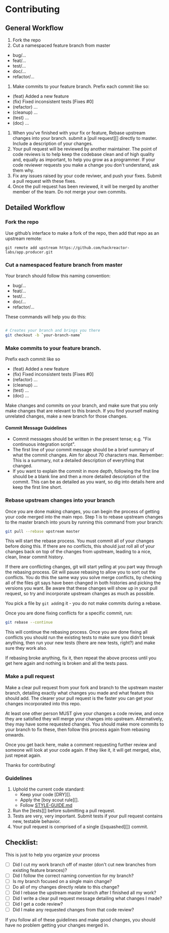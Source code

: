 # Contributing

## General Workflow

1. Fork the repo
1. Cut a namespaced feature branch from master
  - bug/...
  - feat/...
  - test/...
  - doc/...
  - refactor/...
1. Make commits to your feature branch. Prefix each commit like so:
  - (feat) Added a new feature
  - (fix) Fixed inconsistent tests [Fixes #0]
  - (refactor) ...
  - (cleanup) ...
  - (test) ...
  - (doc) ...
1. When you've finished with your fix or feature, Rebase upstream changes into your branch. submit a [pull request][]
   directly to master. Include a description of your changes.
1. Your pull request will be reviewed by another maintainer. The point of code
   reviews is to help keep the codebase clean and of high quality and, equally
   as important, to help you grow as a programmer. If your code reviewer
   requests you make a change you don't understand, ask them why.
1. Fix any issues raised by your code reviwer, and push your fixes. Submit a pull request with these fixes.
1. Once the pull request has been reviewed, it will be merged by another member of the team. Do not merge your own commits.

## Detailed Workflow

### Fork the repo

Use github’s interface to make a fork of the repo, then add that repo as an upstream remote:

```
git remote add upstream https://github.com/hackreactor-labs/app.producer.git
```

### Cut a namespaced feature branch from master

Your branch should follow this naming convention:
  - bug/...
  - feat/...
  - test/...
  - doc/...
  - refactor/...

These commands will help you do this:

``` bash

# Creates your branch and brings you there
git checkout -b `your-branch-name`
```

### Make commits to your feature branch. 

Prefix each commit like so
  - (feat) Added a new feature
  - (fix) Fixed inconsistent tests [Fixes #0]
  - (refactor) ...
  - (cleanup) ...
  - (test) ...
  - (doc) ...

Make changes and commits on your branch, and make sure that you
only make changes that are relevant to this branch. If you find
yourself making unrelated changes, make a new branch for those
changes.

#### Commit Message Guidelines

- Commit messages should be written in the present tense; e.g. "Fix continuous
  integration script".
- The first line of your commit message should be a brief summary of what the
  commit changes. Aim for about 70 characters max. Remember: This is a summary,
  not a detailed description of everything that changed.
- If you want to explain the commit in more depth, following the first line should
  be a blank line and then a more detailed description of the commit. This can be
  as detailed as you want, so dig into details here and keep the first line short.

### Rebase upstream changes into your branch

Once you are done making changes, you can begin the process of getting
your code merged into the main repo. Step 1 is to rebase upstream
changes to the master branch into yours by running this command
from your branch:

```bash
git pull --rebase upstream master
```

This will start the rebase process. You must commit all of your changes
before doing this. If there are no conflicts, this should just roll all
of your changes back on top of the changes from upstream, leading to a
nice, clean, linear commit history.

If there are conflicting changes, git will start yelling at you part way
through the rebasing process. Git will pause rebasing to allow you to sort
out the conflicts. You do this the same way you solve merge conflicts,
by checking all of the files git says have been changed in both histories
and picking the versions you want. Be aware that these changes will show
up in your pull request, so try and incorporate upstream changes as much
as possible.

You pick a file by `git add`ing it - you do not make commits during a
rebase.

Once you are done fixing conflicts for a specific commit, run:

```bash
git rebase --continue
```

This will continue the rebasing process. Once you are done fixing all
conflicts you should run the existing tests to make sure you didn’t break
anything, then run your new tests (there are new tests, right?) and
make sure they work also.

If rebasing broke anything, fix it, then repeat the above process until
you get here again and nothing is broken and all the tests pass.

### Make a pull request

Make a clear pull request from your fork and branch to the upstream master
branch, detailing exactly what changes you made and what feature this
should add. The clearer your pull request is the faster you can get
your changes incorporated into this repo.

At least one other person MUST give your changes a code review, and once
they are satisfied they will merge your changes into upstream. Alternatively,
they may have some requested changes. You should make more commits to your
branch to fix these, then follow this process again from rebasing onwards.

Once you get back here, make a comment requesting further review and
someone will look at your code again. If they like it, it will get merged,
else, just repeat again.

Thanks for contributing!

### Guidelines

1. Uphold the current code standard:
    - Keep your code [DRY][].
    - Apply the [boy scout rule][].
    - Follow [STYLE-GUIDE.md](STYLE-GUIDE.md)
1. Run the [tests][] before submitting a pull request.
1. Tests are very, very important. Submit tests if your pull request contains
   new, testable behavior.
1. Your pull request is comprised of a single ([squashed][]) commit.

## Checklist:

This is just to help you organize your process

- [ ] Did I cut my work branch off of master (don't cut new branches from existing feature brances)?
- [ ] Did I follow the correct naming convention for my branch?
- [ ] Is my branch focused on a single main change?
 - [ ] Do all of my changes directly relate to this change?
- [ ] Did I rebase the upstream master branch after I finished all my
  work?
- [ ] Did I write a clear pull request message detailing what changes I made?
- [ ] Did I get a code review?
 - [ ] Did I make any requested changes from that code review?

If you follow all of these guidelines and make good changes, you should have
no problem getting your changes merged in.


<!-- Links -->
[style guide]: https://github.com/hackreactor-labs/style-guide
[n-queens]: https://github.com/hackreactor-labs/n-queens
[Underbar]: https://github.com/hackreactor-labs/underbar
[curriculum workflow diagram]: http://i.imgur.com/p0e4tQK.png
[cons of merge]: https://f.cloud.github.com/assets/1577682/1458274/1391ac28-435e-11e3-88b6-69c85029c978.png
[Bookstrap]: https://github.com/hackreactor/bookstrap
[Taser]: https://github.com/hackreactor/bookstrap
[tools workflow diagram]: http://i.imgur.com/kzlrDj7.png
[Git Flow]: http://nvie.com/posts/a-successful-git-branching-model/
[GitHub Flow]: http://scottchacon.com/2011/08/31/github-flow.html
[Squash]: http://gitready.com/advanced/2009/02/10/squashing-commits-with-rebase.html
